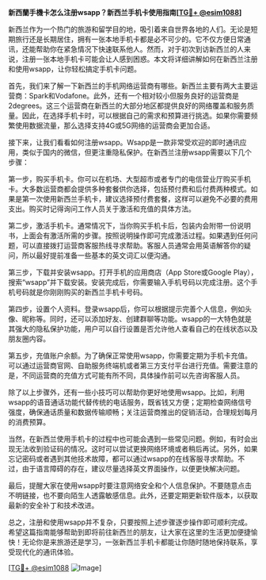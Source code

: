 **新西蘭手機卡怎么注册wsapp？新西兰手机卡使用指南[[TG💪+ @esim1088](https://t.me/s/esim1088)]**

新西兰作为一个热门的旅游和留学目的地，吸引着来自世界各地的人们。无论是短期旅行还是长期居住，拥有一张本地手机卡都是必不可少的。它不仅方便日常通讯，还能帮助你在紧急情况下快速联系他人。然而，对于初次到访新西兰的人来说，注册一张本地手机卡可能会让人感到困惑。本文将详细讲解如何在新西兰注册和使用wsapp，让你轻松搞定手机卡问题。

首先，我们来了解一下新西兰的手机网络运营商有哪些。新西兰主要有两大主要运营商：Spark和Vodafone。此外，还有一个相对较小但服务良好的运营商是2degrees。这三个运营商在新西兰的大部分地区都提供良好的网络覆盖和服务质量。因此，在选择手机卡时，可以根据自己的需求和预算进行挑选。如果你需要频繁使用数据流量，那么选择支持4G或5G网络的运营商会更加合适。

接下来，让我们看看如何注册wsapp。Wsapp是一款非常受欢迎的即时通讯应用，类似于国内的微信，但更注重隐私保护。在新西兰注册wsapp需要以下几个步骤：

第一步，购买手机卡。你可以在机场、大型超市或者专门的电信营业厅购买手机卡。大多数运营商都会提供多种套餐供你选择，包括预付费和后付费两种模式。如果是第一次使用新西兰手机卡，建议选择预付费套餐，这样可以避免不必要的费用支出。购买时记得询问工作人员关于激活和充值的具体方法。

第二步，激活手机卡。通常情况下，当你购买手机卡后，包装内会附带一份说明书，上面会有激活所需的步骤。按照说明操作即可完成激活过程。如果遇到任何问题，可以直接拨打运营商客服热线寻求帮助。客服人员通常会用英语解答你的疑问，所以最好提前准备一些基本的英文词汇以便沟通。

第三步，下载并安装wsapp。打开手机的应用商店（App Store或Google Play），搜索“wsapp”并下载安装。安装完成后，你需要输入手机号码以完成注册。这个手机号码就是你刚刚购买的新西兰手机卡号码。

第四步，设置个人资料。登录wsapp后，你可以根据提示完善个人信息，例如头像、昵称等。同时，还可以添加好友、创建群聊等功能。wsapp的一大特色就是其强大的隐私保护功能，用户可以自行设置是否允许他人查看自己的在线状态以及朋友圈内容。

第五步，充值账户余额。为了确保正常使用wsapp，你需要定期为手机卡充值。可以通过运营商官网、自助服务终端机或者第三方支付平台进行充值。需要注意的是，不同运营商的充值方式可能有所不同，具体操作前可以先咨询客服人员。

除了以上步骤外，还有一些小技巧可以帮助你更好地使用wsapp。比如，利用wsapp的语音通话功能代替传统的电话服务，既省钱又方便；定期检查网络信号强度，确保通话质量和数据传输顺畅；关注运营商推出的促销活动，合理规划每月的消费预算。

当然，在新西兰使用手机卡的过程中也可能会遇到一些常见问题。例如，有时会出现无法收到验证码的情况。这时可以尝试更换网络环境或者稍后再试。另外，如果忘记密码或者遇到其他技术故障，都可以通过wsapp的在线客服寻求帮助。不过，由于语言障碍的存在，建议尽量选择英文界面操作，以便更快解决问题。

最后，提醒大家在使用wsapp时要注意网络安全和个人信息保护。不要随意点击不明链接，也不要向陌生人透露敏感信息。此外，还要定期更新软件版本，以获取最新的安全补丁和技术改进。

总之，注册和使用wsapp并不复杂，只要按照上述步骤逐步操作即可顺利完成。希望这篇指南能够帮助到即将前往新西兰的朋友，让大家在这里的生活更加便捷愉快！无论你是来旅游还是学习，一张新西兰手机卡都能让你随时随地保持联系，享受现代化的通讯体验。

[[TG💪+ @esim1088](https://t.me/s/esim1088) ![Image](https://i.postimg.cc/4NQfJmqS/Snipaste-2025-05-13-00-14-12.png)]